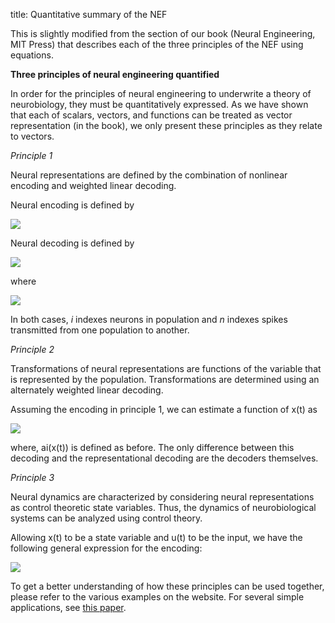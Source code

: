title: Quantitative summary of the NEF

This is slightly modified from the section of our book (Neural Engineering,
MIT Press) that describes each of the three principles of the NEF using
equations.

**Three principles of neural engineering quantified**

In order for the principles of neural engineering to underwrite a theory of
neurobiology, they must be quantitatively expressed. As we have shown that
each of scalars, vectors, and functions can be treated as vector
representation (in the book), we only present these principles as they relate
to vectors.

_Principle 1_

Neural representations are defined by the combination of nonlinear encoding
and weighted linear decoding.

Neural encoding is defined by

![](/files/newfile10x.png)

Neural decoding is defined by

![](/files/newfile11x.png)

where

![](/files/newfile12x.png)

In both cases, _i_ indexes neurons in population and _n_ indexes spikes
transmitted from one population to another.

_Principle 2_

Transformations of neural representations are functions of the variable that
is represented by the population. Transformations are determined using an
alternately weighted linear decoding.

Assuming the encoding in principle 1, we can estimate a function of x(t) as

![](/files/newfile13x.png)

where, ai(x(t)) is defined as before. The only difference between this
decoding and the representational decoding are the decoders themselves.

_Principle 3_

Neural dynamics are characterized by considering neural representations as
control theoretic state variables. Thus, the dynamics of neurobiological
systems can be analyzed using control theory.

Allowing x(t) to be a state variable and u(t) to be the input, we have the
following general expression for the encoding:

![](/files/newfile14x.png)

To get a better understanding of how these principles can be used together,
please refer to the various examples on the website. For several simple
applications, see [this paper](/files/eliasmith.2005.controlling.attractors.neurcomp.pdf).
